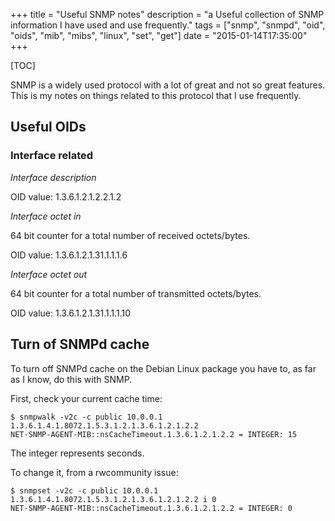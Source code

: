 +++
title = "Useful SNMP notes"
description = "a Useful collection of SNMP information I have used and use frequently."
tags = ["snmp", "snmpd", "oid", "oids", "mib", "mibs", "linux", "set", "get"]
date = "2015-01-14T17:35:00"
+++

[TOC]

SNMP is a widely used protocol with a lot of great and not so great features. This is my notes on things related to this protocol that I use frequently.

## Useful OIDs

### Interface related

*Interface description*

OID value: 1.3.6.1.2.1.2.2.1.2

*Interface octet in*

64 bit counter for a total number of received octets/bytes.

OID value: 1.3.6.1.2.1.31.1.1.1.6

*Interface octet out*

64 bit counter for a total number of transmitted octets/bytes.

OID value: 1.3.6.1.2.1.31.1.1.1.10


## Turn of SNMPd cache
To turn off SNMPd cache on the Debian Linux package you have to, as far as I know, do this with SNMP.

First, check your current cache time:

    
    $ snmpwalk -v2c -c public 10.0.0.1 1.3.6.1.4.1.8072.1.5.3.1.2.1.3.6.1.2.1.2.2
    NET-SNMP-AGENT-MIB::nsCacheTimeout.1.3.6.1.2.1.2.2 = INTEGER: 15

The integer represents seconds.

To change it, from a rwcommunity issue:

    
    $ snmpset -v2c -c public 10.0.0.1 1.3.6.1.4.1.8072.1.5.3.1.2.1.3.6.1.2.1.2.2 i 0
    NET-SNMP-AGENT-MIB::nsCacheTimeout.1.3.6.1.2.1.2.2 = INTEGER: 0

